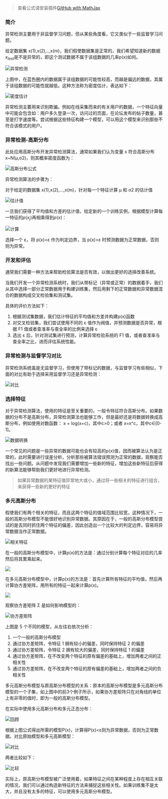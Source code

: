 > 查看公式请安装插件[GitHub with MathJax](https://chrome.google.com/webstore/detail/github-with-mathjax/ioemnmodlmafdkllaclgeombjnmnbima)

### 简介
异常检测主要用于非监督学习问题，但从某些角度看，它又类似于一些监督学习问题。

给定数据集 x(1),x(2),..,x(m)，我们假使数据集是正常的，我们希望知道新的数据$x_{test}$是不是异常的，即这个测试数据不属于该组数据的几率p(x)如何。

![异常检测](image/12-1.png)

上图中，在蓝色圈内的数据属于该组数据的可能性较高，而越是偏远的数据，其属于该组数据的可能性就越低。这种方法称为密度估计，表达如下：

![密度估计](image/12-2.png)

异常检测主要用来识别欺骗。例如在线采集而来的有关用户的数据，一个特征向量中可能会包含如：用户多久登录一次，访问过的页面，在论坛发布的帖子数量，甚至是打字速度等。尝试根据这些特征构建一个模型，可以用这个模型来识别那些不符合该模式的用户。

### 异常检测-高斯分布
此处应用高斯分布开发异常检测算法，通常如果我们认为变量 x 符合高斯分布 x~N(μ,σ2)，则其概率密度函数为：

![高斯分布公式](image/12-3.png)

异常检测算法的步骤为：

对于给定的数据集 x(1),x(2),...,x(m)，针对每一个特征计算 μ 和 σ2 的估计值

![估计值](image/12-4.png)

一旦我们获得了平均值和方差的估计值，给定新的一个训练实例，根据模型计算每一特征的$p(x_j)$再相乘得到$p(x)$：

![计算](image/12-5.png)

选择一个 ε，将 p(x)=ε 作为判定边界，当 p(x)>ε 时预测数据为正常数据，否则则为异常。

### 开发和评估
通常我们需要一种方法来帮助检验算法是否有效，以做出更好的选择改善系统。

当我们开发一个异常检测系统时，我们从带标记（异常或正常）的数据着手，我们从其中选择一部分正常数据用于构建训练集，然后用剩下的正常数据和异常数据混合的数据构成交叉检验集和测试集。

具体的评价方法如下：
1. 根据测试集数据，我们估计特征的平均值和方差并构建p(x)函数
2. 对交叉检验集，我们尝试使用不同的 ε 值作为阀值，并预测数据是否异常，根据 F1 值或者查准率与查全率的比例来选择 ε
3. 选出 ε 后，针对测试集进行预测，计算异常检验系统的 F1 值，或者查准率与查全率之比，进而评估系统性能。

### 异常检测与监督学习对比
异常检测系统虽是无监督学习，但使用了带标记的数据，与监督学习有些相似，下面的对比有助于选择采用监督学习还是异常检测：

![对比](image/12-6.png)

### 选择特征
对于异常检测算法，使用的特征是至关重要的，一般令特征符合高斯分布。如果数据的分布不是高斯分布，异常检测算法也能够工作，但是最好还是将数据转换成高斯分布，例如使用对数函数： x = log(x+c)，其中c>0；或者 x=x^c，其中c∈[0-1]。

![数据转换](image/12-7.png)

一个常见的问题是一些异常的数据可能也会有较高的p(x)值，因而被算法认为是正常的，此时需要进行误差分析，分析那些被算法错误预测为正常的数据，观察能否找出一些问题。从问题中发现我们需要增加一些新的特征，增加这些新特征后获得的新算法能够帮助我们更好地进行异常检测。

> 如果异常数据的某特征值异常地大或小，通过将一些相关的特征进行组合，来获得一些新的更好的特征

### 多元高斯分布
假使我们有两个相关的特征，而且这两个特征的值域范围比较宽，这种情况下，一般的高斯分布模型不能很好地识别异常数据。其原因在于，一般的高斯分布模型尝试的是去同时抓住两个特征的偏差，因此创造出一个比较大的判定边界，容易将异常数据当作正常数据。

![相关特征](image/12-8.png)

在一般的高斯分布模型中，计算p(x)的方法是：通过分别计算每个特征对应的几率然后将其累乘起来。

![](image/12-9.png)

在多元高斯分布模型中，计算p(x)的方法是：首先计算所有特征的平均值，然后再计算协方差矩阵，用所有的特征一起来计算p(x)。

![](image/12-10.png)

观察协方差矩阵 Σ 是如何影响模型的：

![协方差矩阵](image/12-11.png)

上图是 5 个不同的模型，从左往右依次分析：
1. 一个一般的高斯分布模型
2. 通过协方差矩阵，令特征 1 拥有较小的偏差，同时保持特征 2 的偏差
3. 通过协方差矩阵，令特征 2 拥有较大的偏差，同时保持特征 1 的偏差
4. 通过协方差矩阵，在不改变两个特征的原有偏差的基础上，增加两者之间的正相关性
5. 通过协方差矩阵，在不改变两个特征的原有偏差的基础上，增加两者之间的负相关性

多元高斯分布模型与原高斯分布模型的关系：原本的高斯分布模型是多元高斯分布模型的一个子集，如上图中的前3个例子所示，如果协方差矩阵只在对角线的单位上有非零的值时，即为一般的高斯分布模型。

在实际中使用多元高斯分布和多元正态分布：

![回顾](image/12-13.png)

根据上图公式得出所需的模型P(x)，计算得P(x)<ε则为异常数据，否则为正常数据。对比原始模型和多元高斯模型：

![对比](image/12-14.png)

两者比较如下：

![比较](image/12-12.png)

实际上，原高斯分布模型被广泛使用着，如果特征之间在某种程度上存在相互关联的情况，我们可以通过构造新特征的方法来捕捉这些相关性。如果训练集不是太大，并且没有太多的特征，可以使用多元高斯分布模型。
